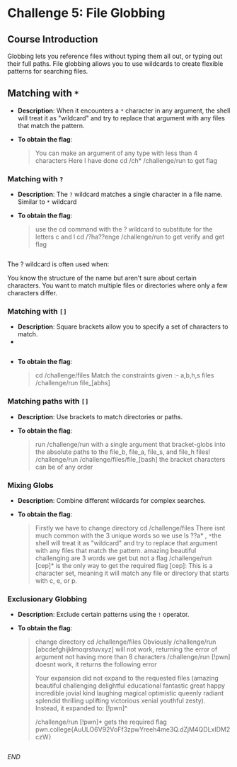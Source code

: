 # Challenge 5: File Globbing

## Course Introduction
Globbing lets you reference files without typing them all out, or typing out their full paths. File globbing allows you to use wildcards to create flexible patterns for searching files.

## Matching with `*`
- **Description**: When it encounters a `*` character in any argument, the shell will treat it as "wildcard" and try to replace that argument with any files that match the pattern.

- **To obtain the flag**:
  > You can make an argument of any type with less than 4 characters
  > Here I have done cd /ch*
  > /challenge/run to get flag
  
### Matching with `?`
- **Description**: The `?` wildcard matches a single character in a file name. Similar to `*`  wildcard 

- **To obtain the flag**:
  > use the cd command with the ? wildcard to substitute for the letters c and l
  > cd /?ha??enge
  > /challenge/run to get verify and get flag

  ```Use Case:
The ? wildcard is often used when:

You know the structure of the name but aren't sure about certain characters.
You want to match multiple files or directories where only a few characters differ.

###  Matching with `[]`
- **Description**: Square brackets allow you to specify a set of characters to match.
- 
```The square brackes are, essentially, a limited form of ?, in that instead of matching any character, [] is a wildcard for some subset of potential characters, specified within the brackets. For example, [pwn] will match the character p, w, or n.
```
- **To obtain the flag**:
  > cd /challenge/files
  > Match the constraints given :- a,b,h,s files
  > /challenge/run file_[abhs]


### Matching paths with `[]`
- **Description**: Use brackets to match directories or paths.
  
- **To obtain the flag**:
  >run /challenge/run with a single argument that bracket-globs into the absolute paths to the    file_b, file_a, file_s, and file_h files!
  > /challenge/run /challenge/files/file_[bash]
  > the bracket characters can be of any order

### Mixing Globs
- **Description**: Combine different wildcards for complex searches.
   
- **To obtain the flag**:
  > Firstly we have to change directory
  > cd /challenge/files
  > There isnt much common with the 3 unique words so we use
  > ls ??a*  , `*`the shell will treat it as "wildcard" and try to replace that argument with any files that match the pattern.
  > amazing  beautiful  challenging are 3 words we get but not a flag
  > /challenge/run [cep]* is the only way to get the required flag
  > [cep]: This is a character set, meaning it will match any file or directory that starts with c, e, or p.

### Exclusionary Globbing
- **Description**: Exclude certain patterns using the `!` operator.

- **To obtain the flag**:
  > change directory
  > cd /challenge/files
  > Obviously /challenge/run [abcdefghijklmoqrstuvxyz] will not work, returning the error of argument not having more than 8 characters
  > /challenge/run [!pwn] doesnt work, it returns the following error
  >
  > Your expansion did not expand to the requested files (amazing beautiful 
challenging delightful educational fantastic great happy incredible jovial kind 
laughing magical optimistic queenly radiant splendid thrilling uplifting 
victorious xenial youthful zesty).
Instead, it expanded to:
[!pwn]^
  > 
  > /challenge/run [!pwn]* gets the required flag
  > pwn.college{AuULO6V92VoFf3zpwYreeh4me3Q.dZjM4QDLxIDM2czW}

  ```Without the *, the pattern would only match files with a single character that is not "p," "w," or "n." In other words, without *, it would only match files that are exactly one character long.

_END_

